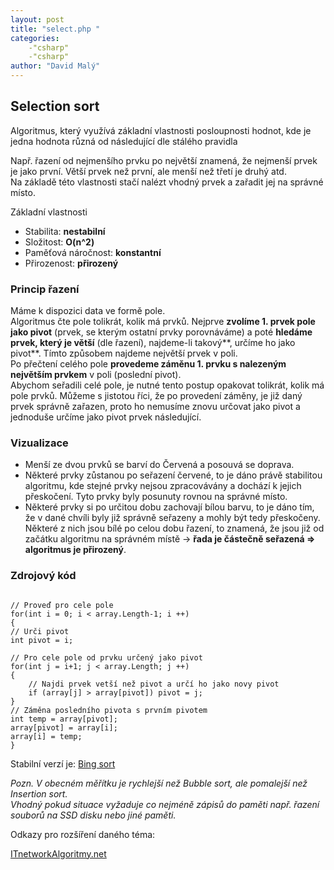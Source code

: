 ```yaml
---
layout: post
title: "select.php "
categories:
    -"csharp"
    -"csharp"
author: "David Malý"
--- 
```



## Selection sort


Algoritmus, který využívá základní vlastnosti posloupnosti hodnot, kde je jedna hodnota různá od následující dle stálého pravidla



Např. řazení od nejmenšího prvku po největší znamená, že nejmenší prvek je jako první. Větší prvek než první, ale menší než třetí je druhý atd.
<br>Na základě této vlastnosti stačí nalézt vhodný prvek a zařadit jej na správné místo.


Základní vlastnosti<br>
- Stabilita: **nestabilní**
- Složitost: **O(n^2)**
- Paměťová náročnost: **konstantní**
- Přirozenost: **přirozený**


### Princip řazení


Máme k dispozici data ve formě pole.
<br>Algoritmus čte pole tolikrát, kolik má prvků. Nejprve **zvolíme 1. prvek pole jako pivot** (prvek, se kterým ostatní prvky porovnáváme) a poté **hledáme prvek, který je větší** (dle řazení), najdeme-li takový**, určíme ho jako pivot**. Tímto způsobem najdeme největší prvek v poli.
<br>Po přečtení celého pole **provedeme záměnu  1. prvku s nalezeným největším prvkem** v poli (poslední pivot).
<br>Abychom seřadili celé pole, je nutné tento postup opakovat tolikrát, kolik má pole prvků. Můžeme s jistotou říci, že po provedení záměny, je již daný prvek správně zařazen, proto ho nemusíme znovu určovat jako pivot a jednoduše určíme jako pivot prvek následující.


### Vizualizace

- Menší ze dvou prvků se barví do Červená a posouvá se doprava.
- Některé prvky zůstanou po seřazení červené, to je dáno právě stabilitou algoritmu, kde stejné prvky nejsou zpracovávány a dochází k jejich přeskočení. Tyto prvky byly posunuty rovnou na správné místo.
- Některé prvky si po určitou dobu zachovají bílou barvu, to je dáno tím, že v dané chvíli byly již správně seřazeny a mohly být tedy přeskočeny. Některé z nich jsou bílé po celou dobu řazení, to znamená, že jsou již od začátku algoritmu na správném místě -> **řada je částečně seřazená => algoritmus je přirozený**.

 

### Zdrojový kód

```

// Proveď pro cele pole
for(int i = 0; i < array.Length-1; i ++)
{// Urči pivotint pivot = i;
// Pro cele pole od prvku určený jako pivotfor(int j = i+1; j < array.Length; j ++){	// Najdi prvek vetší než pivot a určí ho jako novy pivot	if (array[j] > array[pivot]) pivot = j;}// Záměna posledního pivota s prvním pivotemint temp = array[pivot];array[pivot] = array[i];array[i] = temp;
}

```


Stabilní verzí je: [Bing sort](https://en.wikipedia.org/wiki/Selection_sort)


*Pozn. V obecném měřítku je rychlejší než Bubble sort, ale pomalejší než Insertion sort.
<br>Vhodný pokud situace vyžaduje co nejméně zápisů do paměti např. řazení souborů na SSD disku nebo jiné paměti.*

 Odkazy pro rozšíření daného téma:

[ITnetwork](http://www.itnetwork.cz/algoritmy/razeni/algoritmus-selection-sort-razeni-cisel-podle-velikosti/)[Algoritmy.net](https://www.algoritmy.net/article/4/Selection-sort)